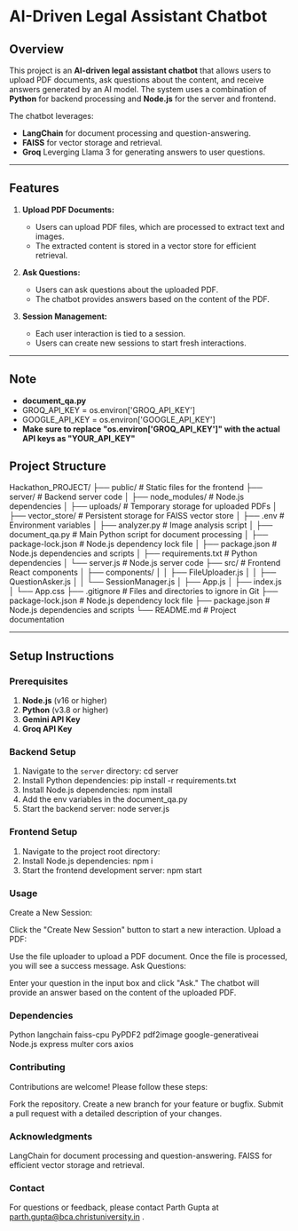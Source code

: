 # AI-Driven Legal Assistant Chatbot

## Overview
This project is an **AI-driven legal assistant chatbot** that allows users to upload PDF documents, ask questions about the content, and receive answers generated by an AI model. The system uses a combination of **Python** for backend processing and **Node.js** for the server and frontend.

The chatbot leverages:
- **LangChain** for document processing and question-answering.
- **FAISS** for vector storage and retrieval.
- **Groq** Leverging Llama 3 for generating answers to user questions.

---

## Features
1. **Upload PDF Documents:**
   - Users can upload PDF files, which are processed to extract text and images.
   - The extracted content is stored in a vector store for efficient retrieval.

2. **Ask Questions:**
   - Users can ask questions about the uploaded PDF.
   - The chatbot provides answers based on the content of the PDF.

3. **Session Management:**
   - Each user interaction is tied to a session.
   - Users can create new sessions to start fresh interactions.


---

## Note
- **document_qa.py**
- GROQ_API_KEY   = os.environ['GROQ_API_KEY']
- GOOGLE_API_KEY = os.environ['GOOGLE_API_KEY']
- **Make sure to replace "os.environ['GROQ_API_KEY']" with the actual API keys as "YOUR_API_KEY"**


## Project Structure
Hackathon_PROJECT/
├── public/                # Static files for the frontend
├── server/                # Backend server code
│   ├── node_modules/      # Node.js dependencies
│   ├── uploads/           # Temporary storage for uploaded PDFs
│   ├── vector_store/      # Persistent storage for FAISS vector store
│   ├── .env               # Environment variables
│   ├── analyzer.py        # Image analysis script
│   ├── document_qa.py     # Main Python script for document processing
│   ├── package-lock.json   # Node.js dependency lock file
│   ├── package.json       # Node.js dependencies and scripts
│   ├── requirements.txt    # Python dependencies
│   └── server.js          # Node.js server code
├── src/                   # Frontend React components
│   ├── components/
│   │   ├── FileUploader.js
│   │   ├── QuestionAsker.js
│   │   └── SessionManager.js
│   ├── App.js
│   ├── index.js
│   └── App.css
├── .gitignore             # Files and directories to ignore in Git
├── package-lock.json      # Node.js dependency lock file
├── package.json           # Node.js dependencies and scripts
└── README.md              # Project documentation


---

## Setup Instructions

### Prerequisites
1. **Node.js** (v16 or higher)
2. **Python** (v3.8 or higher)
3. **Gemini API Key**
4. **Groq API Key**

### Backend Setup
1. Navigate to the `server` directory:
   cd server
2. Install Python dependencies:
   pip install -r requirements.txt
3. Install Node.js dependencies:
   npm install
4. Add the env variables in the document_qa.py
5. Start the backend server:
   node server.js

### Frontend Setup
1. Navigate to the project root directory:
2. Install Node.js dependencies:
   npm i
3. Start the frontend development server:
   npm start

### Usage
Create a New Session:

Click the "Create New Session" button to start a new interaction.
Upload a PDF:

Use the file uploader to upload a PDF document.
Once the file is processed, you will see a success message.
Ask Questions:

Enter your question in the input box and click "Ask."
The chatbot will provide an answer based on the content of the uploaded PDF.

### Dependencies
Python
langchain
faiss-cpu
PyPDF2
pdf2image
google-generativeai
Node.js
express
multer
cors
axios

### Contributing
Contributions are welcome! Please follow these steps:

Fork the repository.
Create a new branch for your feature or bugfix.
Submit a pull request with a detailed description of your changes.

### Acknowledgments
LangChain for document processing and question-answering.
FAISS for efficient vector storage and retrieval.

### Contact
For questions or feedback, please contact Parth Gupta at parth.gupta@bca.christuniversity.in .